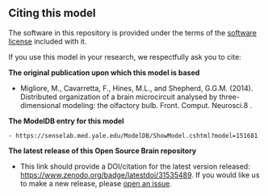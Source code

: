 ## Citing this model

The software in this repository is provided under the terms of the [software license](LICENSE) included with it. 

If you use this model in your research, we respectfully ask you to cite:

**The original publication upon which this model is based**

   - Migliore, M., Cavarretta, F., Hines, M.L., and Shepherd, G.G.M. (2014). Distributed organization of a brain microcircuit analysed by three-dimensional modeling: the olfactory bulb. Front. Comput. Neurosci. ​ 8 . ​
   
**The ModelDB entry for this model**

    - https://senselab.med.yale.edu/ModelDB/ShowModel.cshtml?model=151681

**The latest release of this Open Source Brain repository**

   - This link should provide a DOI/citation for the latest version released: https://www.zenodo.org/badge/latestdoi/31535489. If you would like us to make a new release, please [open an issue](../../issues). 
